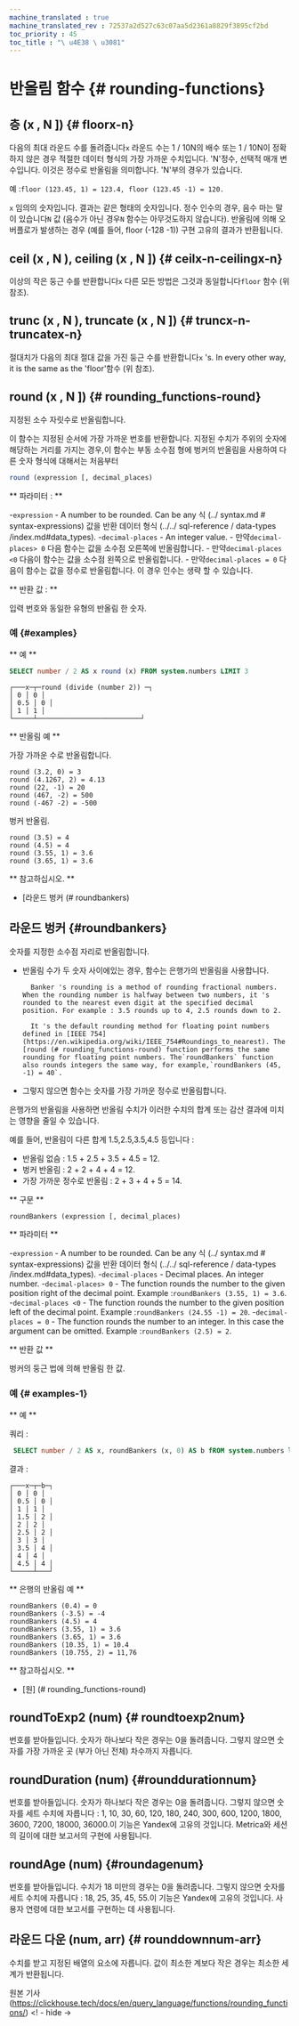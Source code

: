 ```yaml
---
machine_translated : true
machine_translated_rev : 72537a2d527c63c07aa5d2361a8829f3895cf2bd
toc_priority : 45
toc_title : "\ u4E38 \ u3081"
---
```


# 반올림 함수 {# rounding-functions}

## 층 (x \, N \]) {# floorx-n}

다음의 최대 라운드 수를 돌려줍니다`x` 라운드 수는 1 / 10N의 배수 또는 1 / 10N이 정확하지 않은 경우 적절한 데이터 형식의 가장 가까운 수치입니다.
'N'정수, 선택적 매개 변수입니다. 이것은 정수로 반올림을 의미합니다.
'N'부의 경우가 있습니다.

예 :`floor (123.45, 1) = 123.4, floor (123.45 -1) = 120.`

`x` 임의의 숫자입니다. 결과는 같은 형태의 숫자입니다.
정수 인수의 경우, 음수 마는 말이 있습니다`N` 값 (음수가 아닌 경우`N` 함수는 아무것도하지 않습니다).
반올림에 의해 오버플로가 발생하는 경우 (예를 들어, floor (-128 -1)) 구현 고유의 결과가 반환됩니다.

## ceil (x \, N \), ceiling (x \, N \]) {# ceilx-n-ceilingx-n}

이상의 작은 둥근 수를 반환합니다`x` 다른 모든 방법은 그것과 동일합니다`floor` 함수 (위 참조).

## trunc (x \, N \), truncate (x \, N \]) {# truncx-n-truncatex-n}

절대치가 다음의 최대 절대 값을 가진 둥근 수를 반환합니다`x` 's. In every other way, it is the same as the 'floor'함수 (위 참조).

## round (x \, N \]) {# rounding_functions-round}

지정된 소수 자릿수로 반올림합니다.

이 함수는 지정된 순서에 가장 가까운 번호를 반환합니다. 지정된 수치가 주위의 숫자에 해당하는 거리를 가지는 경우,이 함수는 부동 소수점 형에 벙커의 반올림을 사용하여 다른 숫자 형식에 대해서는 처음부터

```sql
round (expression [, decimal_places)
```

** 파라미터 : **

-`expression` - A number to be rounded. Can be any 식 (../ syntax.md # syntax-expressions) 값을 반환 데이터 형식 (../../ sql-reference / data-types /index.md#data_types).
-`decimal-places` - An integer value.
    - 만약`decimal-places> 0` 다음 함수는 값을 소수점 오른쪽에 반올림합니다.
    - 만약`decimal-places <0` 다음이 함수는 값을 소수점 왼쪽으로 반올림합니다.
    - 만약`decimal-places = 0` 다음이 함수는 값을 정수로 반올림합니다. 이 경우 인수는 생략 할 수 있습니다.

** 반환 값 : **

입력 번호와 동일한 유형의 반올림 한 숫자.

### 예 {#examples}

** 예 **

```sql
SELECT number / 2 AS x round (x) FROM system.numbers LIMIT 3
```

```text
┌───x─┬─round (divide (number 2)) ─┐
│ 0 │ 0 │
│ 0.5 │ 0 │
│ 1 │ 1 │
└─────┴──────────────────────────┘
```

** 반올림 예 **

가장 가까운 수로 반올림합니다.

```text
round (3.2, 0) = 3
round (4.1267, 2) = 4.13
round (22, -1) = 20
round (467, -2) = 500
round (-467 -2) = -500
```

벙커 반올림.

```text
round (3.5) = 4
round (4.5) = 4
round (3.55, 1) = 3.6
round (3.65, 1) = 3.6
```

** 참고하십시오. **

- [라운드 벙커 (# roundbankers)

## 라운드 벙커 {#roundbankers}

숫자를 지정한 소수점 자리로 반올림합니다.

- 반올림 수가 두 숫자 사이에있는 경우, 함수는 은행가의 반올림을 사용합니다.

        Banker 's rounding is a method of rounding fractional numbers. When the rounding number is halfway between two numbers, it 's rounded to the nearest even digit at the specified decimal position. For example : 3.5 rounds up to 4, 2.5 rounds down to 2.

        It 's the default rounding method for floating point numbers defined in [IEEE 754] (https://en.wikipedia.org/wiki/IEEE_754#Roundings_to_nearest). The [round (# rounding_functions-round) function performs the same rounding for floating point numbers. The`roundBankers` function also rounds integers the same way, for example,`roundBankers (45, -1) = 40`.

- 그렇지 않으면 함수는 숫자를 가장 가까운 정수로 반올림합니다.

은행가의 반올림을 사용하면 반올림 수치가 이러한 수치의 합계 또는 감산 결과에 미치는 영향을 줄일 수 있습니다.

예를 들어, 반올림이 다른 합계 1.5,2.5,3.5,4.5 등입니다 :

- 반올림 없슴 : 1.5 + 2.5 + 3.5 + 4.5 = 12.
- 벙커 반올림 : 2 ​​+ 2 + 4 + 4 = 12.
- 가장 가까운 정수로 반올림 : 2 ​​+ 3 + 4 + 5 = 14.

** 구문 **

```sql
roundBankers (expression [, decimal_places)
```

** 파라미터 **

-`expression` - A number to be rounded. Can be any 식 (../ syntax.md # syntax-expressions) 값을 반환 데이터 형식 (../../ sql-reference / data-types /index.md#data_types).
-`decimal-places` - Decimal places. An integer number.
    -`decimal-places> 0` - The function rounds the number to the given position right of the decimal point. Example :`roundBankers (3.55, 1) = 3.6`.
    -`decimal-places <0` - The function rounds the number to the given position left of the decimal point. Example :`roundBankers (24.55 -1) = 20`.
    -`decimal-places = 0` - The function rounds the number to an integer. In this case the argument can be omitted. Example :`roundBankers (2.5) = 2`.

** 반환 값 **

벙커의 둥근 법에 의해 반올림 한 값.

### 예 {# examples-1}

** 예 **

쿼리 :

```sql
 SELECT number / 2 AS x, roundBankers (x, 0) AS b fROM system.numbers limit 10
```

결과 :

```text
┌───x─┬─b─┐
│ 0 │ 0 │
│ 0.5 │ 0 │
│ 1 │ 1 │
│ 1.5 │ 2 │
│ 2 │ 2 │
│ 2.5 │ 2 │
│ 3 │ 3 │
│ 3.5 │ 4 │
│ 4 │ 4 │
│ 4.5 │ 4 │
└─────┴───┘
```

** 은행의 반올림 예 **

```text
roundBankers (0.4) = 0
roundBankers (-3.5) = -4
roundBankers (4.5) = 4
roundBankers (3.55, 1) = 3.6
roundBankers (3.65, 1) = 3.6
roundBankers (10.35, 1) = 10.4
roundBankers (10.755, 2) = 11,76
```

** 참고하십시오. **

- [원] (# rounding_functions-round)

## roundToExp2 (num) {# roundtoexp2num}

번호를 받아들입니다. 숫자가 하나보다 작은 경우는 0을 돌려줍니다. 그렇지 않으면 숫자를 가장 가까운 곳 (부가 아닌 전체) 차수까지 자릅니다.

## roundDuration (num) {#rounddurationnum}

번호를 받아들입니다. 숫자가 하나보다 작은 경우는 0을 돌려줍니다. 그렇지 않으면 숫자를 세트 수치에 자릅니다 : 1, 10, 30, 60, 120, 180, 240, 300, 600, 1200, 1800, 3600, 7200, 18000, 36000.이 기능은 Yandex에 고유의 것입니다. Metrica와 세션의 길이에 대한 보고서의 구현에 사용됩니다.

## roundAge (num) {#roundagenum}

번호를 받아들입니다. 수치가 18 미만의 경우는 0을 돌려줍니다. 그렇지 않으면 숫자를 세트 수치에 자릅니다 : 18, 25, 35, 45, 55.이 기능은 Yandex에 고유의 것입니다. 사용자 연령에 대한 보고서를 구현하는 데 사용됩니다.

## 라운드 다운 (num, arr) {# rounddownnum-arr}

수치를 받고 지정된 배열의 요소에 자릅니다. 값이 최소한 계보다 작은 경우는 최소한 세계가 반환됩니다.

원본 기사 (https://clickhouse.tech/docs/en/query_language/functions/rounding_functions/) <! - hide ->
